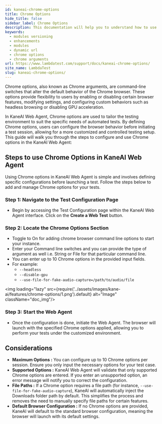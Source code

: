 ```yaml
---
id: kaneai-chrome-options
title: Chrome Options
hide_title: false
sidebar_label: Chrome Options
description: This documentation will help you to understand how to use the Chrome Options feature while testing your test cases via KaneAI.
keywords:
  - modules versioning
  - enhancements
  - modules
  - dynamic url
  - chrome options
  - chrome arguments
url: https://www.lambdatest.com/support/docs/kaneai-chrome-options/
site_name: LambdaTest
slug: kaneai-chrome-options/
---
```


<script type="application/ld+json"
      dangerouslySetInnerHTML={{ __html: JSON.stringify({
       "@context": "https://schema.org",
        "@type": "BreadcrumbList",
        "itemListElement": [{
          "@type": "ListItem",
          "position": 1,
          "name": "Home",
          "item": "https://www.lambdatest.com"
        },{
          "@type": "ListItem",
          "position": 2,
          "name": "Support",
          "item": "https://www.lambdatest.com/support/docs/"
        },{
          "@type": "ListItem",
          "position": 3,
          "name": "Chrome Options",
          "item": "https://www.lambdatest.com/support/docs/kaneai-chrome-options/"
        }]
      })
    }}
></script>
Chrome options, also known as Chrome arguments, are command-line switches that alter the default behavior of the Chrome browser. These options provide flexibility to users by enabling or disabling certain browser features, modifying settings, and configuring custom behaviors such as headless browsing or disabling GPU acceleration.

In KaneAI Web Agent, Chrome options are used to tailor the testing environment to suit the specific needs of automated tests. By defining Chrome options, users can configure the browser behavior before initiating a test session, allowing for a more customized and controlled testing setup. This guide will walk you through the steps to configure and use Chrome options in the KaneAI Web Agent:

## Steps to use Chrome Options in KaneAI Web Agent
Using Chrome options in KaneAI Web Agent is simple and involves defining specific configurations before launching a test. Follow the steps below to add and manage Chrome options for your tests.

### Step 1: Navigate to the Test Configuration Page
- Begin by accessing the Test Configuration page within the KaneAI Web Agent interface. Click on the **Create a Web Test** button.

### Step 2: Locate the Chrome Options Section
- Toggle to On for adding chrome browser command line options to start your instance.
- Enter your Command line switches and you can provide the type of argument as well i.e. String or File for that particular command line.
- You can enter up to 10 Chrome options in the provided input fields.
- For example:
  - `--headless`
  - `--disable-gpu`
  - `--use-file-for-fake-audio-capture=/path/to/audio/file`

<img loading="lazy" src={require('../assets/images/kane-ai/features/chrome-options/1.png').default} alt="Image" className="doc_img"/>

### Step 3: Start the Web Agent
- Once the configuration is done, initiate the Web Agent. The browser will launch with the specified Chrome options applied, allowing you to perform your tests under the customized environment.

## Considerations
- **Maximum Options :** You can configure up to 10 Chrome options per session. Ensure you only input the necessary options for your test case.
- **Supported Options :** KaneAI Web Agent will validate that only supported Chrome options are entered. If you enter an unsupported option, an error message will notify you to correct the configuration.
- **File Paths :** If a Chrome option requires a file path (for instance, `--use-file-for-fake-audio-capture`), KaneAI will automatically inject the Downloads folder path by default. This simplifies the process and removes the need to manually specify file paths for certain features.
- **Default Browser Configuration :** If no Chrome options are provided, KaneAI will default to the standard browser configuration, meaning the browser will launch with its default settings.